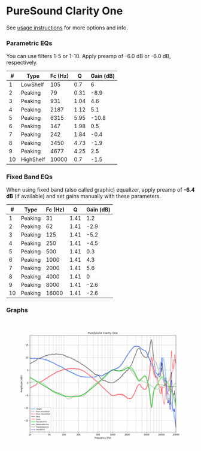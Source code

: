 # PureSound Clarity One
See [usage instructions](https://github.com/jaakkopasanen/AutoEq#usage) for more options and info.

### Parametric EQs
You can use filters 1-5 or 1-10. Apply preamp of -6.0 dB or -6.0 dB, respectively.

|   # | Type      |   Fc (Hz) |    Q |   Gain (dB) |
|-----|-----------|-----------|------|-------------|
|   1 | LowShelf  |       105 | 0.7  |         6   |
|   2 | Peaking   |        79 | 0.31 |        -8.9 |
|   3 | Peaking   |       931 | 1.04 |         4.6 |
|   4 | Peaking   |      2187 | 1.12 |         5.1 |
|   5 | Peaking   |      6315 | 5.95 |       -10.8 |
|   6 | Peaking   |       147 | 1.98 |         0.5 |
|   7 | Peaking   |       242 | 1.84 |        -0.4 |
|   8 | Peaking   |      3450 | 4.73 |        -1.9 |
|   9 | Peaking   |      4677 | 4.25 |         2.5 |
|  10 | HighShelf |     10000 | 0.7  |        -1.5 |

### Fixed Band EQs
When using fixed band (also called graphic) equalizer, apply preamp of **-6.4 dB** (if available) and set gains manually with these parameters.

|   # | Type    |   Fc (Hz) |    Q |   Gain (dB) |
|-----|---------|-----------|------|-------------|
|   1 | Peaking |        31 | 1.41 |         1.2 |
|   2 | Peaking |        62 | 1.41 |        -2.9 |
|   3 | Peaking |       125 | 1.41 |        -5.2 |
|   4 | Peaking |       250 | 1.41 |        -4.5 |
|   5 | Peaking |       500 | 1.41 |         0.3 |
|   6 | Peaking |      1000 | 1.41 |         4.3 |
|   7 | Peaking |      2000 | 1.41 |         5.6 |
|   8 | Peaking |      4000 | 1.41 |         0   |
|   9 | Peaking |      8000 | 1.41 |        -2.6 |
|  10 | Peaking |     16000 | 1.41 |        -2.6 |

### Graphs
![](./PureSound%20Clarity%20One.png)
